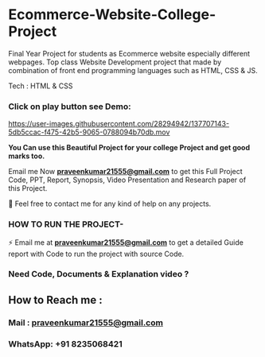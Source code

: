 # Ecommerce-Website-College-Project
Final Year Project for students as Ecommerce website especially different webpages. Top class Website Development project that made by combination of front end programming languages such as HTML, CSS &amp; JS.

Tech : HTML & CSS

### Click on play button see Demo:

https://user-images.githubusercontent.com/28294942/137707143-5db5ccac-f475-42b5-9065-0788094b70db.mov



**You Can use this Beautiful Project for your college Project and get good marks too.**

Email me Now **praveenkumar21555@gmail.com** to get this Full Project Code, PPT, Report, Synopsis, Video Presentation and Research paper of this Project.

💌 Feel free to contact me for any kind of help on any projects.
 
### HOW TO RUN THE PROJECT-
⚡ Email me at **praveenkumar21555@gmail.com** to get a detailed Guide report with Code to run the project with source Code.

### Need Code, Documents & Explanation video ? 

## How to Reach me :

### Mail : praveenkumar21555@gmail.com 

### WhatsApp: **+91 8235068421**
